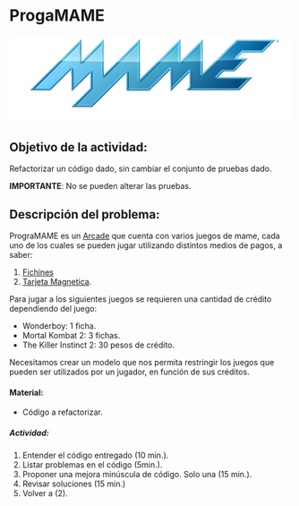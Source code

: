 # ProgaMAME

![mame](images/mame.png)

## Objetivo de la actividad:

Refactorizar un código dado, sin cambiar el conjunto de pruebas dado.

**IMPORTANTE**: No se pueden alterar las pruebas.

## Descripción del problema:

PrograMAME es un [Arcade](https://es.wikipedia.org/wiki/Arcade) que cuenta 
con varios juegos de mame, cada uno de los cuales se pueden jugar utilizando 
distintos medios de pagos, a saber: 

1. [Fichines](https://cmjason.files.wordpress.com/2013/05/ficha.jpg)
2. [Tarjeta Magnetica](http://mla-s2-p.mlstatic.com/651211-MLA42595098263_072020-O.jpg).

Para jugar a los siguientes juegos se requieren una cantidad de crédito
dependiendo del juego:

- Wonderboy: 1 ficha.
- Mortal Kombat 2: 3 fichas.
- The Killer Instinct 2: 30 pesos de crédito.

Necesitamos crear un modelo que nos permita restringir los juegos que pueden 
ser utilizados por un jugador, en función de sus créditos.

#### Material:

- Código a refactorizar.

##### Actividad:

1. Entender el código entregado (10 min.).
2. Listar problemas en el código (5min.).
3. Proponer una mejora minúscula de código. Solo una (15 min.).
4. Revisar soluciones (15 min.)
5. Volver a (2).

